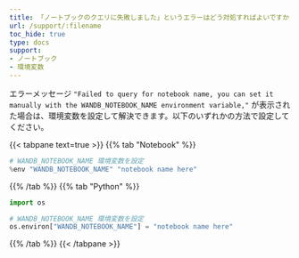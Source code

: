 ```yaml
---
title: 「ノートブックのクエリに失敗しました」というエラーはどう対処すればよいですか？
url: /support/:filename
toc_hide: true
type: docs
support:
- ノートブック
- 環境変数
---
```


エラーメッセージ `"Failed to query for notebook name, you can set it manually with the WANDB_NOTEBOOK_NAME environment variable,"` が表示された場合は、環境変数を設定して解決できます。以下のいずれかの方法で設定してください。

{{< tabpane text=true >}}
{{% tab "Notebook" %}}
```python
# WANDB_NOTEBOOK_NAME 環境変数を設定
%env "WANDB_NOTEBOOK_NAME" "notebook name here"
```
{{% /tab %}}
{{% tab "Python" %}}
```python
import os

# WANDB_NOTEBOOK_NAME 環境変数を設定
os.environ["WANDB_NOTEBOOK_NAME"] = "notebook name here"
```
{{% /tab %}}
{{< /tabpane >}}